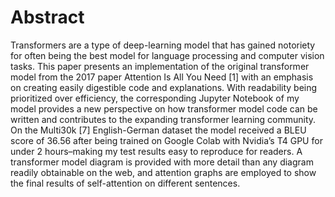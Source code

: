 # Abstract


Transformers are a type of deep-learning model that has gained notoriety for often
being the best model for language processing and computer vision tasks. This
paper presents an implementation of the original transformer model from the
2017 paper Attention Is All You Need [1] with an emphasis on creating easily
digestible code and explanations. With readability being prioritized over efficiency,
the corresponding Jupyter Notebook of my model provides a new perspective
on how transformer model code can be written and contributes to the expanding
transformer learning community. On the Multi30k [7] English-German dataset
the model received a BLEU score of 36.56 after being trained on Google Colab
with Nvidia’s T4 GPU for under 2 hours–making my test results easy to reproduce
for readers. A transformer model diagram is provided with more detail than any
diagram readily obtainable on the web, and attention graphs are employed to show
the final results of self-attention on different sentences.